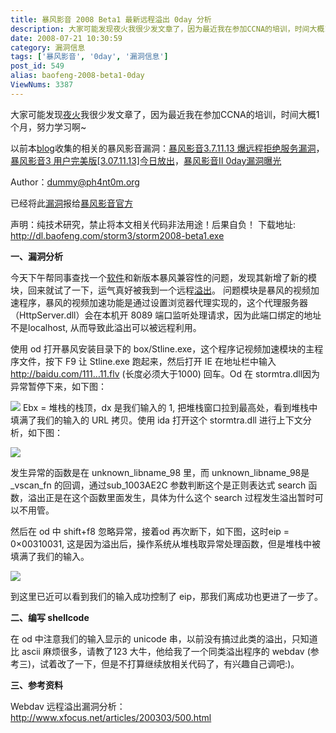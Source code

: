 ```yaml
---
title: 暴风影音 2008 Beta1 最新远程溢出 0day 分析
description: 大家可能发现夜火我很少发文章了，因为最近我在参加CCNA的培训，时间大概1个月，努力学习啊~以前本blog收集的相关的暴风影音漏洞：暴风影音3.7.11.13爆远程拒绝服务漏洞，暴风影音3用户完美版[3.07.11.13]今日放出，暴风影音II0day漏洞曝光Author：dummy@ph4nt0m.org已经将此漏洞报给暴风影音官方声明：纯技术研究，禁止将本文相关代码非法用途！后果自负！下载地址:http://dl.baofeng.com/storm3/storm2008-beta1.exe
date: 2008-07-21 10:30:59
category: 漏洞信息
tags: ['暴风影音', '0day', '漏洞信息']
post_id: 549
alias: baofeng-2008-beta1-0day
ViewNums: 3387
---
```


大家可能发现[夜火](/blog/)我很少发文章了，因为最近我在参加CCNA的培训，时间大概1个月，努力学习啊~

以前本[blog](/blog/)收集的相关的暴风影音漏洞：[暴风影音3.7.11.13 爆远程拒绝服务漏洞](/blog/baofengyingyin-371113-dos-0day)，[暴风影音3 用户完美版[3.07.11.13]今日放出](/blog/baofeng3-3071113)，[暴风影音II 0day漏洞曝光](/blog/159a)

Author：dummy@ph4nt0m.org

已经将此[漏洞](/tags/%E6%BC%8F%E6%B4%9E%E4%BF%A1%E6%81%AF)报给[暴风影音官方](http://www.baofeng.com)

声明：纯技术研究，禁止将本文相关代码非法用途！后果自负！
下载地址: <http://dl.baofeng.com/storm3/storm2008-beta1.exe>

**一、漏洞分析**

今天下午帮同事查找一个[软件](/tags/%E8%BD%AF%E4%BB%B6)和新版本暴风兼容性的问题，发现其新增了新的模块，回来就试了一下，运气真好被我到一个远程[溢出](/blog/buffer-overflow-tutorial-ebook-iso-download)。
问题模块是暴风的视频加速程序，暴风的视频加速功能是通过设置浏览器代理实现的，这个代理服务器（HttpServer.dll）会在本机开 8089 端口监听处理请求，因为此端口绑定的地址不是localhost, 从而导致此溢出可以被远程利用。

使用 od 打开暴风安装目录下的 box/Stline.exe，这个程序记视频加速模块的主程序文件，按下 F9 让 Stline.exe 跑起来，然后打开 IE 在地址栏中输入 http://baidu.com/111…11.flv (长度必须大于1000) 回车。Od 在 stormtra.dll因为异常暂停下来，如下图：

![](http://pic.yupoo.com/sunlei/140095e59862/0c77r0dq.jpg)
Ebx = 堆栈的栈顶，dx 是我们输入的 1, 把堆栈窗口拉到最高处，看到堆栈中填满了我们的输入的 URL 拷贝。使用 ida 打开这个 stormtra.dll 进行上下文分析，如下图：

![](http://pic.yupoo.com/sunlei/828475e59863/mlysvepd.jpg)

发生异常的函数是在 unknown_libname_98 里，而 unknown_libname_98是 _vscan_fn 的回调，通过sub_1003AE2C 参数判断这个是正则表达式 search 函数，溢出正是在这个函数里面发生，具体为什么这个 search 过程发生溢出暂时可以不用管。

然后在 od 中 shift+f8 忽略异常，接着od 再次断下，如下图，这时eip = 0×00310031, 这是因为溢出后，操作系统从堆栈取异常处理函数，但是堆栈中被填满了我们的输入。

![](http://pic.yupoo.com/sunlei/334665e59865/wg5edwiu.jpg)

到这里已近可以看到我们的输入成功控制了 eip，那我们离成功也更进了一步了。

**二、编写 shellcode**

在 od 中注意我们的输入显示的 unicode 串，以前没有搞过此类的溢出，只知道比 ascii 麻烦很多，请教了123 大牛，他给我了一个同类溢出程序的 webdav (参考三)，试着改了一下，但是不打算继续放相关代码了，有兴趣自己调吧:)。

**三、参考资料**

Webdav 远程溢出漏洞分析：<http://www.xfocus.net/articles/200303/500.html>

